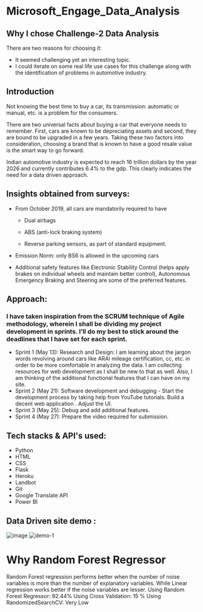 # Microsoft_Engage_Data_Analysis
## Why I chose Challenge-2 Data Analysis 
There are two reasons for choosing it:
* It seemed challenging yet an interesting topic.
* I could iterate on some real life use cases for this challenge along with the identification of problems in automotive industry.

## Introduction
Not knowing the best time to buy a car, its transmission: automatic or manual, etc. is a problem for the consumers.

There are two universal facts about buying a car that everyone needs to remember. 
First, cars are known to be depreciating assets and second, they are bound to be upgraded in a few years. Taking these two factors into consideration, choosing a brand that is known to have a good resale value is the smart way to go forward.

Indian automotive industry is expected to reach 16 trillion dollars by the year 2026 and currently contributes 6.4% to the gdp.
This clearly indicates the need for a data driven approach.

## Insights obtained from surveys:

- From October 2019, all cars are mandatorily required to have

   - Dual airbags

   - ABS (anti-lock braking system)

   - Reverse parking sensors, as part of standard equipment. 
- Emission Norm: only BS6 is allowed in the upcoming cars
- Additional safety features like Electronic Stability Control (helps apply brakes on individual wheels and maintain better control), Autonomous Emergency Braking and Steering are some of the preferred features.

## Approach:
### I have taken inspiration from the SCRUM technique of Agile methodology, wherein I shall be dividing my project development in sprints. I’ll do my best to stick around the deadlines that I have set for each sprint.
* Sprint 1 (May 13): Research and Design: I am learning about the jargon words revolving around cars like ARAI mileage certification, cc, etc. in order to be more comfortable in analyzing the data. I am collecting resources for web development as I shall be new to that as well. Also, I am thinking of the additional functional features that I can have on my site.
* Sprint 2 (May 21): Software development and debugging - Start the development process by taking help from YouTube tutorials.  Build a decent web application . Adjust the UI.
* Sprint 3 (May 25): Debug and add additional features.
* Sprint 4 (May 27): Prepare the video required for submission. 

## Tech stacks & API's used:
* Python
* HTML
* CSS
* Flask
* Heroku
* Landbot
* Git
* Google Translate API
* Power BI
## Data Driven site demo :
![image](https://user-images.githubusercontent.com/81467761/170885151-99dd5637-0031-489a-b4bf-6e240430c94a.png)
![demo-1](https://user-images.githubusercontent.com/81467761/170885196-f810b1ea-60da-44cd-81b4-808845b5bc0b.png)


# Why Random Forest Regressor
Random Forest regression performs better when the number of noise variables is more than the number of explanatory variables.
While Linear regression works better if the noise variables are lesser.
Using Random Forest Regressor: 92.44%
Using Cross Validation: 15 %
Using RandomizedSearchCV: Very Low
